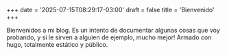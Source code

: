 +++
date = '2025-07-15T08:29:17-03:00'
draft = false
title = 'Bienvenido'
+++

Bienvenidos a mi blog. Es un intento de documentar algunas cosas que voy probando, y si le sirven a alguien de ejemplo, mucho mejor!
Armado con hugo, totalmente estático y público.



